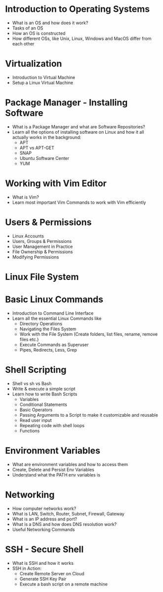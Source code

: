 # Introduction to Operating Systems
- What is an OS and how does it work?
- Tasks of an OS
- How an OS is constructed
- How different OSs, like Unix, Linux, Windows and MacOS differ from each other

# Virtualization
- Introduction to Virtual Machine
- Setup a Linux Virtual Machine

# Package Manager - Installing Software
- What is a Package Manager and what are Software Repositories?
- Learn all the options of installing software on Linux and how it all actually works in the background:
  - APT
  - APT vs APT-GET
  - SNAP
  - Ubuntu Software Center
  - YUM

# Working with Vim Editor
- What is Vim?
- Learn most important Vim Commands to work with Vim efficiently

# Users & Permissions
- Linux Accounts
- Users, Groups & Permissions
- User Management in Practice
- File Ownership & Permissions
- Modifying Permissions
# Linux File System

# Basic Linux Commands
- Introduction to Command Line Interface
- Learn all the essential Linux Commands like
  - Directory Operations
  - Navigating the Files System
  - Work with the File System (Create folders, list files, rename, remove files etc.)
  - Execute Commands as Superuser
  - Pipes, Redirects, Less, Grep

# Shell Scripting
- Shell vs sh vs Bash
- Write & execute a simple script
- Learn how to write Bash Scripts
  - Variables
  - Conditional Statements
  - Basic Operators
  - Passing Arguments to a Script to make it customizable and reusable
  - Read user input
  - Repeating code with shell loops
  - Functions

# Environment Variables
- What are environment variables and how to access them
- Create, Delete and Persist Env Variables
- Understand what the PATH env variables is

# Networking
- How computer networks work?
- What is LAN, Switch, Router, Subnet, Firewall, Gateway
- What is an IP address and port?
- What is a DNS and how does DNS resolution work?
- Useful Networking Commands

# SSH - Secure Shell
- What is SSH and how it works
- SSH in Action:
  - Create Remote Server on Cloud
  - Generate SSH Key Pair
  - Execute a bash script on a remote machine
